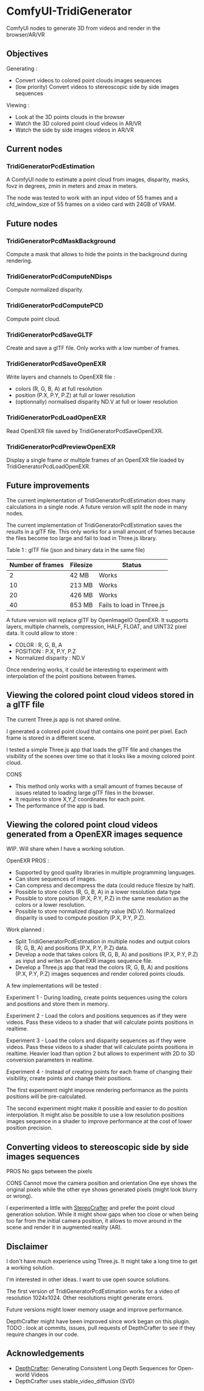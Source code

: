 # ComfyUI-TridiGenerator
ComfyUI nodes to generate 3D from videos and render in the browser/AR/VR

## Objectives

Generating :

* Convert videos to colored point clouds images sequences
* (low priority) Convert videos to stereoscopic side by side images sequences

Viewing :

* Look at the 3D points clouds in the browser
* Watch the 3D colored point cloud videos in AR/VR
* Watch the side by side images videos in AR/VR

## Current nodes

### TridiGeneratorPcdEstimation

A ComfyUI node to estimate a point cloud from images, disparity, masks,
fovz in degrees, zmin in meters and zmax in meters.

The node was tested to work with an input video of 55 frames and a cfd_window_size of 55 frames on a video card with 24GB of VRAM.

## Future nodes

### TridiGeneratorPcdMaskBackground

Compute a mask that allows to hide the points in the background during rendering.

### TridiGeneratorPcdComputeNDisps

Compute normalized disparity.

### TridiGeneratorPcdComputePCD

Compute point cloud.

### TridiGeneratorPcdSaveGLTF

Create and save a glTF file. Only works with a low number of frames.

### TridiGeneratorPcdSaveOpenEXR

Write layers and channels to OpenEXR file :

* colors (R, G, B, A) at full resolution
* position (P.X, P.Y, P.Z) at full or lower resolution
* (optionnally) normalised disparity ND.V at full or lower resolution

### TridiGeneratorPcdLoadOpenEXR

Read OpenEXR file saved by TridiGeneratorPcdSaveOpenEXR.

### TridiGeneratorPcdPreviewOpenEXR

Display a single frame or multiple frames of an OpenEXR file loaded by TridiGeneratorPcdLoadOpenEXR.


## Future improvements

The current implementation of TridiGeneratorPcdEstimation does many calculations in a single node. A future version will split the node in many nodes.

The current implementation of TridiGeneratorPcdEstimation saves the results in a glTF file. This only works for a small amount of frames because the files become too large and fail to load in Three.js library.

Table 1 : glTF file (json and binary data in the same file)

| Number of frames | Filesize | Status |
| ---------------- | -------- | ------ |
| 2                | 42 MB    | Works  |
| 10               | 213 MB   | Works  |
| 20               | 426 MB   | Works  |
| 40               | 853 MB   | Fails to load in Three.js |

A future version will replace glTF by OpenImageIO OpenEXR. It supports layers, multiple channels, compression, HALF, FLOAT, and UINT32 pixel data. It could allow to store :

* COLOR : R, G, B, A
* POSITION : P.X, P.Y, P.Z
* Normalized disparity : ND.V

Once rendering works, it could be interesting to experiment with interpolation of the point positions between frames.

## Viewing the colored point cloud videos stored in a glTF file

The current Three.js app is not shared online.

I generated a colored point cloud that contains one point per pixel. Each frame is stored in a different scene.

 I tested a simple Three.js app that loads the glTF file and changes the visibility of the scenes over time so that it looks like a moving colored point cloud.

CONS

* This method only works with a small amount of frames because of issues related to loading large glTF files in the browser.
* It requires to store X,Y,Z coordinates for each point.
* The performance of the app is bad.

## Viewing the colored point cloud videos generated from a OpenEXR images sequence

WIP. Will share when I have a working solution.

OpenEXR PROS :

* Supported by good quality libraries in multiple programming languages.
* Can store sequences of images.
* Can compress and decompress the data (could reduce filesize by half).
* Possible to store colors (R, G, B, A) in a lower resolution data type
* Possible to store position (P.X, P.Y, P.Z) in the same resolution as the colors or a lower resolution.
* Possible to store normalized disparity value (ND.V). Normalized disparity is used to compute position (P.X, P.Y, P.Z).

Work planned :

* Split TridiGeneratorPcdEstimation in multiple nodes and output colors (R, G, B, A) and positions (P.X, P.Y, P.Z) data.
* Develop a node that takes colors (R, G, B, A) and positions (P.X, P.Y, P.Z) as input and writes an OpenEXR images sequence file.
* Develop a Three.js app that read the colors (R, G, B, A) and positions (P.X, P.Y, P.Z) images sequences and render colored points clouds.

A few implementations will be tested :

Experiment 1 - During loading, create points sequences using the colors and positions and store them in memory.

Experiment 2 - Load the colors and positions sequences as if they were videos. Pass these videos to a shader that will calculate points positions in realtime.

Experiment 3 - Load the colors and disparity sequences as if they were videos. Pass these videos to a shader that will calculate points positions in realtime. Heavier load than option 2 but allows to experiment with 2D to 3D conversion parameters in realtime.

Experiment 4 - Instead of creating points for each frame of changing their visibility, create points and change their positions.

The first experiment might improve rendering performance as the points positions will be pre-calculated.

The second experiment might make it possible and easier to do position interpolation. It might also be possible to use a low resolution positions images sequence in a shader to improve performance at the cost of lower position precision.

## Converting videos to stereoscopic side by side images sequences

PROS
No gaps between the pixels

CONS
Cannot move the camera position and orientation
One eye shows the original pixels while the other eye shows generated pixels (might look blurry or wrong).

I experimented a little with [StereoCrafter](https://github.com/TencentARC/StereoCrafter) and prefer the point cloud generation solution. While it might show gaps when too close or when being too far from the initial camera position, it allows to move around in the scene and render it in augmented reality (AR).

## Disclaimer

I don't have much experience using Three.js. It might take a long time to get a working solution.

I'm interested in other ideas. I want to use open source solutions.

The first version of TridiGeneratorPcdEstimation works for a video of resolution 1024x1024. Other resolutions might generate errors.

Future versions might lower memory usage and improve performance.

DepthCrafter might have been improved since work began on this plugin.
TODO : look at commits, issues, pull requests of DepthCrafter to see if they require changes in our code.

## Acknowledgements

* [DepthCrafter](https://github.com/Tencent/DepthCrafter): Generating Consistent Long Depth Sequences for Open-world Videos
* DepthCrafter uses stable_video_diffusion (SVD)
